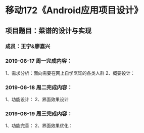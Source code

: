 # 移动172《Android应用项目设计》
## 项目题目：菜谱的设计与实现
### 成员：王宁&廖嘉兴

### 2019-06-17 周一完成内容：
1、需求分析：面向需要在网上自学烹饪的各类人群
2、概要设计：


### 2019-06-18 周二完成内容：
1、功能设计：
2、界面效果设计


### 2019-06-19 周三完成内容：
1、功能完善：
2、界面效果优化：
